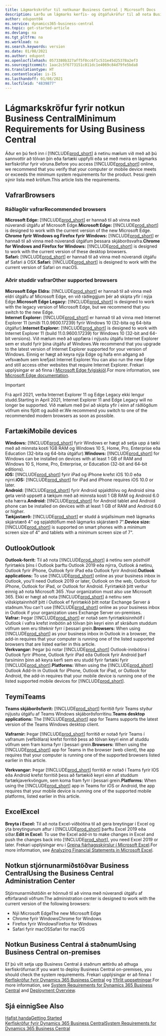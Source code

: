 ```yaml
---
title: Lágmarkskröfur til notkunar Business Central | Microsoft Docs
description: Lærðu um lágmarks kerfis- og útgáfukröfur til að nota Business Central á netinu.
author: edupont04
ms.service: dynamics365-business-central
ms.topic: get-started-article
ms.devlang: na
ms.tgt_pltfrm: na
ms.workload: na
ms.search.keywords: version
ms.date: 01/08/2021
ms.author: edupont
ms.openlocfilehash: 0573380b327aff5f0cc6f1c531e45d25378a2ef3
ms.sourcegitcommit: 1aac2c5f6773151c011dc1e4069c84d79fe5bda8
ms.translationtype: HT
ms.contentlocale: is-IS
ms.lasthandoff: 01/08/2021
ms.locfileid: "4839877"
---
```

# <a name="minimum-requirements-for-using-business-central"></a><span data-ttu-id="55a26-103">Lágmarkskröfur fyrir notkun Business Central</span><span class="sxs-lookup"><span data-stu-id="55a26-103">Minimum Requirements for Using Business Central</span></span>

<span data-ttu-id="55a26-104">Áður en þú ferð inn í [!INCLUDE[prod_short](includes/prod_short.md)] á netinu mælum við með að þú sannvottir að tölvan þín eða fartæki uppfylli eða sé með meira en lágmarks kerfiskröfur fyrir vöruna.</span><span class="sxs-lookup"><span data-stu-id="55a26-104">Before you access [!INCLUDE[prod_short](includes/prod_short.md)] online, we recommend that you verify that your computer or mobile device meets or exceeds the minimum system requirements for the product.</span></span> <span data-ttu-id="55a26-105">Þessi grein sýnir lista með kröfum.</span><span class="sxs-lookup"><span data-stu-id="55a26-105">This article lists the requirements.</span></span>  

## <a name="browsers"></a><span data-ttu-id="55a26-106">Vafrar</span><span class="sxs-lookup"><span data-stu-id="55a26-106">Browsers</span></span>

### <a name="recommended-browsers"></a><span data-ttu-id="55a26-107">Ráðlagðir vafrar</span><span class="sxs-lookup"><span data-stu-id="55a26-107">Recommended browsers</span></span>

<span data-ttu-id="55a26-108">**Microsoft Edge:** [!INCLUDE[prod_short](includes/prod_short.md)] er hannað til að vinna með núverandi útgáfu af Microsoft Edge.</span><span class="sxs-lookup"><span data-stu-id="55a26-108">**Microsoft Edge:** [!INCLUDE[prod_short](includes/prod_short.md)] is designed to work with the current version of the new Microsoft Edge.</span></span>  
<span data-ttu-id="55a26-109">**Chrome fyrir Windows og Firefox fyrir Windows:** [!INCLUDE[prod_short](includes/prod_short.md)] er hannað til að vinna með núverandi útgáfum þessara skjáborðsvafra.</span><span class="sxs-lookup"><span data-stu-id="55a26-109">**Chrome for Windows and Firefox for Windows:** [!INCLUDE[prod_short](includes/prod_short.md)] is designed to work with the current version of these desktop browsers.</span></span>  
<span data-ttu-id="55a26-110">**Safari:** [!INCLUDE[prod_short](includes/prod_short.md)] er hannað til að vinna með núverandi útgáfu af Safari á OSX.</span><span class="sxs-lookup"><span data-stu-id="55a26-110">**Safari:** [!INCLUDE[prod_short](includes/prod_short.md)] is designed to work with the current version of Safari on macOS.</span></span>  

### <a name="other-supported-browsers"></a><span data-ttu-id="55a26-111">Aðrir studdir vafrar</span><span class="sxs-lookup"><span data-stu-id="55a26-111">Other supported browsers</span></span>

<span data-ttu-id="55a26-112">**Microsoft Edge Eldra:** [!INCLUDE[prod_short](includes/prod_short.md)] er hannað til að vinna með eldri útgáfu af Microsoft Edge, en við ráðleggjum þér að skipta yfir í nýja Edge.</span><span class="sxs-lookup"><span data-stu-id="55a26-112">**Microsoft Edge Legacy:** [!INCLUDE[prod_short](includes/prod_short.md)] is designed to work with the legacy version of Microsoft Edge, but we recommend that you switch to the new Edge.</span></span>  
<span data-ttu-id="55a26-113">**Internet Explorer:** [!INCLUDE[prod_short](includes/prod_short.md)] er hannað til að vinna með Internet Explorer 11 (smíði 11.0.9600.17239) fyrir Windows 10 (32-bita og 64-bita útgáfur).</span><span class="sxs-lookup"><span data-stu-id="55a26-113">**Internet Explorer:** [!INCLUDE[prod_short](includes/prod_short.md)] is designed to work with Internet Explorer 11 (build 11.0.9600.17239) for Windows 10 (32-bit and 64-bit versions).</span></span> <span data-ttu-id="55a26-114">Við mælum með að uppfæra í nýjustu útgáfu Internet Explorer sem er studd fyrir þína útgáfu af Windows.</span><span class="sxs-lookup"><span data-stu-id="55a26-114">We recommend that you upgrade to the latest version of Internet Explorer supported for your version of Windows.</span></span> <span data-ttu-id="55a26-115">Einnig er hægt að keyra nýja Edge og hafa enn aðgang að vefsvæðum sem krefjast Internet Explorer.</span><span class="sxs-lookup"><span data-stu-id="55a26-115">You can also run the new Edge and still access other websites that require Internet Explorer.</span></span> <span data-ttu-id="55a26-116">Frekari upplýsingar er að finna í [Microsoft Edge fylgiskjöl](/deployedge/edge-ie-mode).</span><span class="sxs-lookup"><span data-stu-id="55a26-116">For more information, see [Microsoft Edge documentation](/deployedge/edge-ie-mode).</span></span>

> [!IMPORTANT]
> <span data-ttu-id="55a26-117">Frá apríl 2021, verða Internet Explorer 11 og Edge Legacy ekki lengur studd.</span><span class="sxs-lookup"><span data-stu-id="55a26-117">Starting in April 2021, Internet Explorer 11 and Edge Legacy will no longer be supported.</span></span> <span data-ttu-id="55a26-118">Við mælum með því að skipta yfir í einn af ráðlögðum vöfrum eins fljótt og auðið er.</span><span class="sxs-lookup"><span data-stu-id="55a26-118">We recommend you switch to one of the recommended modern browsers as soon as possible.</span></span>

## <a name="mobile-devices"></a><span data-ttu-id="55a26-119">Fartæki</span><span class="sxs-lookup"><span data-stu-id="55a26-119">Mobile devices</span></span>

<span data-ttu-id="55a26-120">**Windows:** [!INCLUDE[prod_short](includes/prod_short.md)] fyrir Windows er hægt að setja upp á tæki með að minnsta kosti 1GB RAM og Windows 10 S, Home, Pro, Enterprise eða Education (32-bita og 64-bita útgáfur).</span><span class="sxs-lookup"><span data-stu-id="55a26-120">**Windows:** [!INCLUDE[prod_short](includes/prod_short.md)] for Windows can be installed on devices with at least 1 GB of RAM and Windows 10 S, Home, Pro, Enterprise, or Education (32-bit and 64-bit editions).</span></span>  
<span data-ttu-id="55a26-121">**iOS:** [!INCLUDE[prod_short](includes/prod_short.md)] fyrir iPad og iPhone krefst iOS 10.0 eða nýrri.</span><span class="sxs-lookup"><span data-stu-id="55a26-121">**iOS:** [!INCLUDE[prod_short](includes/prod_short.md)] for iPad and iPhone requires iOS 10.0 or later.</span></span>  
<span data-ttu-id="55a26-122">**Android:** [!INCLUDE[prod_short](includes/prod_short.md)] fyrir Android spjaldtölvu og Android síma geta verið uppsett á tækjum með að minnsta kosti 1 GB RAM og Android 6.0 eða hærra.</span><span class="sxs-lookup"><span data-stu-id="55a26-122">**Android:** [!INCLUDE[prod_short](includes/prod_short.md)] for Android tablet and Android phone can be installed on devices with at least 1 GB of RAM and Android 6.0 or higher.</span></span>  
<span data-ttu-id="55a26-123">**Tækjastærð:** [!INCLUDE[prod_short](includes/prod_short.md)] er studd á snjallsímum með lágmarks skjárstærð 4" og spjaldtöflum með lágmarks skjárstærð 7".</span><span class="sxs-lookup"><span data-stu-id="55a26-123">**Device size:** [!INCLUDE[prod_short](includes/prod_short.md)] is supported on smart phones with a minimum screen size of 4" and tablets with a minimum screen size of 7".</span></span>  

## <a name="outlook"></a><span data-ttu-id="55a26-124">Outlook</span><span class="sxs-lookup"><span data-stu-id="55a26-124">Outlook</span></span>

<span data-ttu-id="55a26-125">**Outlook-forrit:** Til að nota [!INCLUDE[prod_short](includes/prod_short.md)] á netinu sem pósthólf fyrirtækis þíns í Outlook þarftu Outlook 2019 eða nýrra, Outlook á netinu, Outlook fyrir iPhone, Outlook fyrir iPad eða Outlook fyrir Android.</span><span class="sxs-lookup"><span data-stu-id="55a26-125">**Outlook applications:** To use [!INCLUDE[prod_short](includes/prod_short.md)] online as your business inbox in Outlook, you'll need Outlook 2019 or later, Outlook on the web, Outlook for iPhone, Outlook for iPad, or Outlook for Android.</span></span> <span data-ttu-id="55a26-126">Fyrirtækið þitt verður einnig að nota Microsoft 365 .</span><span class="sxs-lookup"><span data-stu-id="55a26-126">Your organization must also use Microsoft 365.</span></span> <span data-ttu-id="55a26-127">Ekki er hægt að nota [!INCLUDE[prod_short](includes/prod_short.md)] á netinu sem viðskiptainnhólf þitt í Outlook ef fyrirtækið þitt notar Exchange Server á staðnum.</span><span class="sxs-lookup"><span data-stu-id="55a26-127">You can't use [!INCLUDE[prod_short](includes/prod_short.md)] online as your business inbox in Outlook if your organization uses Exchange Server on-premises.</span></span>  
<span data-ttu-id="55a26-128">**Vafrar:** Þegar [!INCLUDE[prod_short](includes/prod_short.md)] er notað sem fyrirtækisinnhólf í Outlook í vafra krefst innbótin að tölvan þín keyri einn af skráðum studdum vöfrum sem eru tilteknir fyrr í þessari grein.</span><span class="sxs-lookup"><span data-stu-id="55a26-128">**Browsers:** When using [!INCLUDE[prod_short](includes/prod_short.md)] as your business inbox in Outlook in a browser, the add-in requires that your computer is running one of the listed supported browsers that are listed earlier in this article.</span></span>  
<span data-ttu-id="55a26-129">**Verkvangar:** Þegar þú notar [!INCLUDE[prod_short](includes/prod_short.md)] Outlook-innbótina í Outlook fyrir iPhone, Outlook fyrir iPad eða Outlook fyrir Android þarf farsíminn þinn að keyra kerfi sem eru studd fyrir fartæki fyrir [!INCLUDE[prod_short](includes/prod_short.md)].</span><span class="sxs-lookup"><span data-stu-id="55a26-129">**Platforms:** When using the [!INCLUDE[prod_short](includes/prod_short.md)] Outlook Add-In in Outlook for iPhone, Outlook for iPad, or Outlook for Android, the add-in requires that your mobile device is running one of the listed supported mobile devices for [!INCLUDE[prod_short](includes/prod_short.md)].</span></span>  

## <a name="teams"></a><span data-ttu-id="55a26-130">Teymi</span><span class="sxs-lookup"><span data-stu-id="55a26-130">Teams</span></span>

<span data-ttu-id="55a26-131">**Teams skjáborðsforrit:** [!INCLUDE[prod_short](includes/prod_short.md)] forritið fyrir Teams styður nýjustu útgáfu af Teams Windows skjáborðsforritinu.</span><span class="sxs-lookup"><span data-stu-id="55a26-131">**Teams desktop applications:** The [!INCLUDE[prod_short](includes/prod_short.md)] app for Teams supports the latest version of the Teams Windows desktop client.</span></span> 

<span data-ttu-id="55a26-132">**Vafrarnir:** Þegar [!INCLUDE[prod_short](includes/prod_short.md)] forritið er notað fyrir Teams í vafranum (vefbiðlara) krefst forritið þess að tölvan keyri einn af studdu vöfrum sem fram koma fyrr í þessari grein.</span><span class="sxs-lookup"><span data-stu-id="55a26-132">**Browsers:** When using the [!INCLUDE[prod_short](includes/prod_short.md)] app for Teams in the browser (web client), the app requires that your computer is running one of the supported browsers listed earlier in this article.</span></span> 

<span data-ttu-id="55a26-133">**Verkvangar:** Þegar [!INCLUDE[prod_short](includes/prod_short.md)] forritið er notað í Teams fyrir IOS eða Android krefst forritið þess að fartækið keyri einn af studdum fartækjaverkvöngum, sem koma fram fyrr í þessari grein.</span><span class="sxs-lookup"><span data-stu-id="55a26-133">**Platforms:** When using the [!INCLUDE[prod_short](includes/prod_short.md)] app in Teams for iOS or Android, the app requires that your mobile device is running one of the supported mobile platforms, listed earlier in this article.</span></span>

## <a name="excel"></a><span data-ttu-id="55a26-134">Excel</span><span class="sxs-lookup"><span data-stu-id="55a26-134">Excel</span></span>

<span data-ttu-id="55a26-135">**Breyta í Excel:** Til að nota Excel-viðbótina til að gera breytingar í Excel og ýta breytingunum aftur í [!INCLUDE[prod_short](includes/prod_short.md)] þarftu Excel 2019 eða síðar.</span><span class="sxs-lookup"><span data-stu-id="55a26-135">**Edit in Excel:** To use the Excel add-in to make changes in Excel and push the changes back into [!INCLUDE[prod_short](includes/prod_short.md)], you need Excel 2019 or later.</span></span> <span data-ttu-id="55a26-136">Frekari upplýsingar eru í [Greina fjárhagsskýrslur í Microsoft Excel](finance-analyze-excel.md).</span><span class="sxs-lookup"><span data-stu-id="55a26-136">For more information, see [Analyzing Financial Statements in Microsoft Excel](finance-analyze-excel.md).</span></span>  

## <a name="using-the-business-central-administration-center"></a><a name="TAC"></a> <span data-ttu-id="55a26-137">Notkun stjórnunarmiðstöðvar Business Central</span><span class="sxs-lookup"><span data-stu-id="55a26-137">Using the Business Central Administration Center</span></span>

<span data-ttu-id="55a26-138">Stjórnunarmiðstöðin er hönnuð til að vinna með núverandi útgáfu af eftirfarandi vöfrum:</span><span class="sxs-lookup"><span data-stu-id="55a26-138">The administration center is designed to work with the current version of the following browsers:</span></span>

- <span data-ttu-id="55a26-139">Nýi Microsoft Edge</span><span class="sxs-lookup"><span data-stu-id="55a26-139">The new Microsoft Edge</span></span>
- <span data-ttu-id="55a26-140">Chrome fyrir Windows</span><span class="sxs-lookup"><span data-stu-id="55a26-140">Chrome for Windows</span></span>
- <span data-ttu-id="55a26-141">Firefox fyrir Windows</span><span class="sxs-lookup"><span data-stu-id="55a26-141">Firefox for Windows</span></span>
- <span data-ttu-id="55a26-142">Safari fyrir macOS</span><span class="sxs-lookup"><span data-stu-id="55a26-142">Safari for macOS</span></span>

## <a name="using-business-central-on-premises"></a><span data-ttu-id="55a26-143">Notkun Business Central á staðnum</span><span class="sxs-lookup"><span data-stu-id="55a26-143">Using Business Central on-premises</span></span>

<span data-ttu-id="55a26-144">Ef þú vilt setja upp Business Central á staðnum ættirðu að athuga kerfiskröfurnar.</span><span class="sxs-lookup"><span data-stu-id="55a26-144">If you want to deploy Business Central on-premises, you should check the system requirements.</span></span> <span data-ttu-id="55a26-145">Frekari upplýsingar er að finna í [Kerfiskröfur fyrir Dynamics 365 Business Central](/dynamics365/business-central/dev-itpro/deployment/system-requirement-business-central-v17) og [Yfirlit uppsetningar](/dynamics365/business-central/dev-itpro/deployment/deployment).</span><span class="sxs-lookup"><span data-stu-id="55a26-145">For more information, see [System Requirements for Dynamics 365 Business Central](/dynamics365/business-central/dev-itpro/deployment/system-requirement-business-central-v17) and [Deployment Overview](/dynamics365/business-central/dev-itpro/deployment/deployment).</span></span>  

## <a name="see-also"></a><span data-ttu-id="55a26-146">Sjá einnig</span><span class="sxs-lookup"><span data-stu-id="55a26-146">See Also</span></span>

[<span data-ttu-id="55a26-147">Hafist handa</span><span class="sxs-lookup"><span data-stu-id="55a26-147">Getting Started</span></span>](product-get-started.md)  
[<span data-ttu-id="55a26-148">Kerfiskröfur fyrir Dynamics 365 Business Central</span><span class="sxs-lookup"><span data-stu-id="55a26-148">System Requirements for Dynamics 365 Business Central</span></span>](/dynamics365/business-central/dev-itpro/deployment/system-requirement-business-central-v17)  
